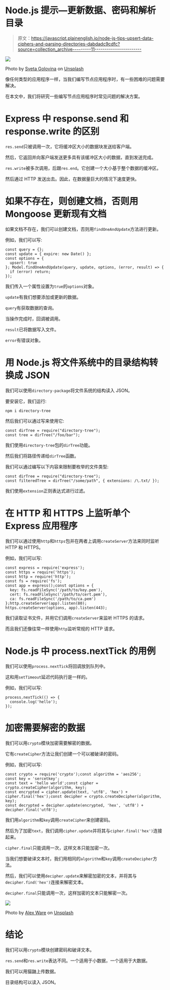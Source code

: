 # Node.js 提示—更新数据、密码和解析目录

> 原文：<https://javascript.plainenglish.io/node-js-tips-upsert-data-ciphers-and-parsing-directories-dabdadc9cdfc?source=collection_archive---------11----------------------->

![](img/7984c261eeb94b5c8ff99f88e885613f.png)

Photo by [Sveta Golovina](https://unsplash.com/@murder666?utm_source=medium&utm_medium=referral) on [Unsplash](https://unsplash.com?utm_source=medium&utm_medium=referral)

像任何类型的应用程序一样，当我们编写节点应用程序时，有一些困难的问题需要解决。

在本文中，我们将研究一些编写节点应用程序时常见问题的解决方案。

# Express 中 response.send 和 response.write 的区别

`res.send`只被调用一次，它将缓冲区大小的数据块发送给客户端。

然后，它返回并向客户端发送更多具有该缓冲区大小的数据，直到发送完成。

`res.write`被多次调用，后跟`res.end`。它创建一个大小基于整个数据的缓冲区。

然后通过 HTTP 发送出去。因此，在数据量巨大的情况下速度更快。

# 如果不存在，则创建文档，否则用 Mongoose 更新现有文档

如果文档不存在，我们可以创建文档，否则用`findOneAndUpdate`方法进行更新。

例如，我们可以写:

```
const query = {};
const update = { expire: new Date() };
const options = { 
  upsert: true
}; Model.findOneAndUpdate(query, update, options, (error, result) => {
  if (error) return;
});
```

我们传入一个属性设置为`true`的`options`对象。

`update`有我们想要添加或更新的数据。

`query`有获取数据的查询。

当操作完成时，回调被调用。

`result`已将数据写入文件。

`error`有错误对象。

# 用 Node.js 将文件系统中的目录结构转换成 JSON

我们可以使用`directory-package`将文件系统的结构读入 JSON。

要安装它，我们运行:

```
npm i directory-tree
```

然后我们可以通过写来使用它:

```
const dirTree = require("directory-tree");
const tree = dirTree("/foo/bar");
```

我们使用`directory-tree`包的`dirTree`功能。

然后我们将路径传递给`dirTree`函数。

我们可以通过编写以下内容来限制要枚举的文件类型:

```
const dirTree = require("directory-tree");
const filteredTree = dirTree("/some/path", { extensions: /\.txt/ });
```

我们使用`extension`正则表达式进行过滤。

# 在 HTTP 和 HTTPS 上监听单个 Express 应用程序

我们可以通过使用`http`和`https`包并在两者上调用`createServer`方法来同时监听 HTTP 和 HTTPS。

例如，我们可以写:

```
const express = require('express');
const https = require('https');
const http = require('http');
const fs = require('fs');
const app = express();const options = {
  key: fs.readFileSync('/path/to/key.pem'),
  cert: fs.readFileSync('/path/to/cert.pem'),
  ca: fs.readFileSync('/path/to/ca.pem')
};http.createServer(app).listen(80);
https.createServer(options, app).listen(443);
```

我们读取证书文件，并用它们调用`createServer`来监听 HTTPS 的请求。

而且我们还像往常一样使用`http`监听常规的 HTTP 请求。

# Node.js 中 process.nextTick 的用例

我们可以使用`process.nextTick`将回调放到队列中。

这和用`setTimeout`延迟代码执行是一样的。

例如，我们可以写:

```
process.nextTick(() => {
  console.log('hello');
});
```

# 加密需要解密的数据

我们可以用`crypto`模块加密需要解密的数据。

它有`createCipher`方法让我们创建一个可以被破译的密码。

例如，我们可以写:

```
const crypto = require('crypto');const algorithm = 'aes256'; 
const key = 'sercetkey';
const text = 'hello world';const cipher = crypto.createCipher(algorithm, key);  
const encrypted = cipher.update(text, 'utf8', 'hex') + cipher.final('hex');const decipher = crypto.createDecipher(algorithm, key);
const decrypted = decipher.update(encrypted, 'hex', 'utf8') + decipher.final('utf8');
```

我们用`algorithm`和`key`调用`createCipher`来创建密码。

然后为了加密`text`，我们调用`cipher.update`并将其与`cipher.final('hex')`连接起来。

`cipher.final`只能调用一次，这样文本只能加密一次。

当我们想要破译文本时，我们用相同的`algorithm`和`key`调用`createDecipher`方法。

然后，我们可以使用`decipher.update`来解密加密的文本，并将其与`decipher.find('hex')`连接来解密文本。

`decipher.final`只能调用一次，这样加密的文本只能解密一次。

![](img/866e591cfd2c42882a9ed59e425523fb.png)

Photo by [Alex Ware](https://unsplash.com/@alexbeware?utm_source=medium&utm_medium=referral) on [Unsplash](https://unsplash.com?utm_source=medium&utm_medium=referral)

# 结论

我们可以用`crypto`模块创建密码和破译文本。

`res.send`和`res.write`表达不同。一个适用于小数据，一个适用于大数据。

我们可以用猫鼬上传数据。

目录结构可以读入 JSON。